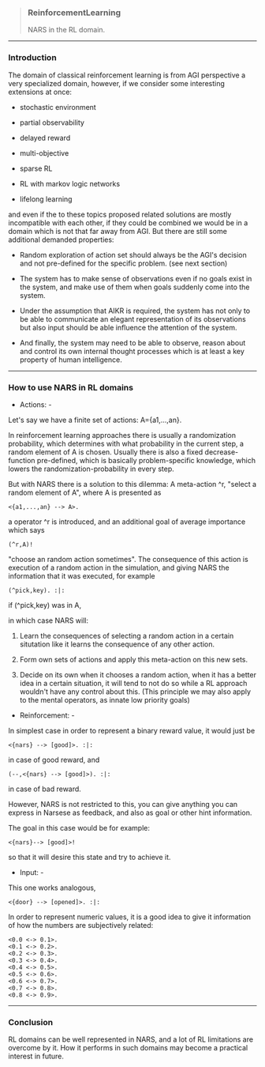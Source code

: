 > ### ReinforcementLearning  
> NARS in the RL domain.

***

### Introduction

The domain of classical reinforcement learning is from AGI perspective a very specialized domain, however, if we consider some interesting extensions at once:

- stochastic environment

- partial observability

- delayed reward

- multi-objective

- sparse RL

- RL with markov logic networks

- lifelong learning

and even if the to these topics proposed related solutions are mostly incompatible with each other, if they could be combined we would be in a domain which is not that far away from AGI. But there are still some additional demanded properties:

- Random exploration of action set should always be the AGI's decision and not pre-defined for the specific problem. (see next section)

- The system has to make sense of observations even if no goals exist in the system, and make use of them when goals suddenly come into the system.

- Under the assumption that AIKR is required, the system has not only to be able to communicate an elegant representation of its observations but also input should be able influence the attention of the system.

- And finally, the system may need to be able to observe, reason about and control its own internal thought processes which is at least a key property of human intelligence.

***

### How to use NARS in RL domains

- Actions: -

Let's say we have a finite set of actions: A={a1,...,an}.

In reinforcement learning approaches there is usually a randomization probability, which determines with what probability in the current step, a random element of A is chosen. Usually there is also a fixed decrease-function pre-defined, which is basically problem-specific knowledge, which lowers the randomization-probability in every step.

But with NARS there is a solution to this dilemma: A meta-action ^r, "select a random element of A", where A is presented as

`<{a1,...,an} --> A>.`

a operator ^r is introduced, and an additional goal of average importance which says

`(^r,A)!`

"choose an random action sometimes". The consequence of this action is execution of a random action in the simulation, and giving NARS the information that it was executed, for example

`(^pick,key). :|:`

if (^pick,key) was in A,

in which case NARS will:

1. Learn the consequences of selecting a random action in a certain situtation like it learns the consequence of any other action.

2. Form own sets of actions and apply this meta-action on this new sets.

3. Decide on its own when it chooses a random action, when it has a better idea in a certain situation, it will tend to not do so while a RL approach wouldn't have any control about this. (This principle we may also apply to the mental operators, as innate low priority goals)

- Reinforcement: -

In simplest case in order to represent a binary reward value, it would just be

`<{nars} --> [good]>. :|: `

in case of good reward, and

`(--,<{nars} --> [good]>). :|:`

in case of bad reward.

However, NARS is not restricted to this, you can give anything you can express in Narsese as feedback, and also as goal or other hint information.

The goal in this case would be for example:

`<{nars}--> [good]>!`

so that it will desire this state and try to achieve it.

- Input: -

This one works analogous,

`<{door} --> [opened]>. :|: `

In order to represent numeric values, it is a good idea to give it information of how the numbers are subjectively related:

```
<0.0 <-> 0.1>.
<0.1 <-> 0.2>.
<0.2 <-> 0.3>.
<0.3 <-> 0.4>.
<0.4 <-> 0.5>.
<0.5 <-> 0.6>.
<0.6 <-> 0.7>.
<0.7 <-> 0.8>.
<0.8 <-> 0.9>.
```

***

### Conclusion

RL domains can be well represented in NARS, and a lot of RL limitations are overcome by it. How it performs in such domains may become a practical interest in future.